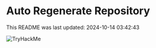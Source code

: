 # Auto Regenerate Repository

This README was last updated: 2024-10-14 03:42:43

 ![TryHackMe](https://tryhackme.com/badge/533634)